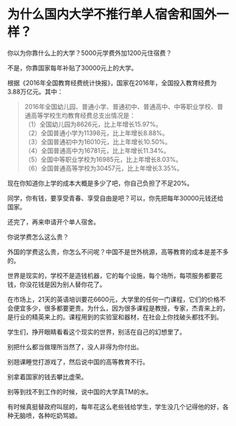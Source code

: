 # 为什么国内大学不推行单人宿舍和国外一样？

你以为你靠什么上的大学？5000元学费外加1200元住宿费？

不是，你靠国家每年补贴了30000元上的大学。

根据《2016年全国教育经费统计快报》，国家在2016年，全国投入教育经费为3.88万亿元。其中：

> 2016年全国幼儿园、普通小学、普通初中、普通高中、中等职业学校、普通高等学校生均教育经费总支出情况是：<br>
（1）全国幼儿园为8626元，比上年增长15.97%。<br>
（2）全国普通小学为11398元，比上年增长8.88%。<br>
（3）全国普通初中为16010元，比上年增长10.50%。<br>
（4）全国普通高中为16781元，比上年增长11.34%。<br>
（5）全国中等职业学校为16985元，比上年增长8.03%。<br>
（6）全国普通高等学校为30457元，比上年增长3.35%。<br>


现在你知道你上学的成本大概是多少了吧，你自己负担了不足20%。

同学，你有钱，要享受青春、享受自由是吧？可以，你先把每年30000元钱还给国家。

还完了，再来申请开个单人宿舍。

你说学费怎么这么贵？

外国的学费这么贵，你怎么不问呢？中国不是世外桃源，高等教育的成本是差不多的。

世界是现实的，学校不是造钱机器，它的每个设施，每个场所，每项服务都要花钱，你没花钱是因为别人替你花了。

在市场上，21天的英语培训要花6600元，大学里的任何一门课程，它们的价格不会便宜多少，很多都要更贵。为什么，因为很多课程是教授，专家，杰青来上的，是行业的精英来上的。课程用到的实验室和器材，在社会上你找破头都找不到。



学生们，挣开眼睛看看这个现实的世界，别活在自己的幻想里了。

别把什么都当做理所当然了，没人非得为你付出。

别翘课睡觉打游戏了，然后说中国的高等教育不行。

别拿着国家的钱去攀比虚荣。

别等到找不到工作的时候，说中国的大学真TM的水。



有时候真挺替政府叫屈的，每年花这么老些钱给学生，学生没几个记得他的好，各种无脑喷，各种吃奶骂娘。

